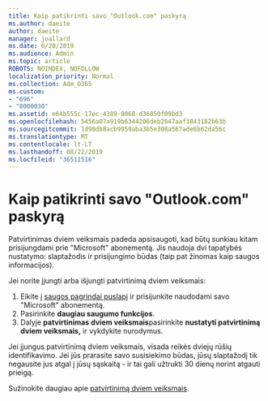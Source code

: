```yaml
---
title: Kaip patikrinti savo "Outlook.com" paskyrą
ms.author: daeite
author: daeite
manager: joallard
ms.date: 6/20/2019
ms.audience: Admin
ms.topic: article
ROBOTS: NOINDEX, NOFOLLOW
localization_priority: Normal
ms.collection: Adm_O365
ms.custom:
- "696"
- "8000030"
ms.assetid: e64b555c-17ec-4389-8068-d36850f09bd3
ms.openlocfilehash: 5456a07a919b6344206deb2847aaf3843182b63b
ms.sourcegitcommit: 1d98db8acb9959aba3b5e308a567ade6b62da56c
ms.translationtype: MT
ms.contentlocale: lt-LT
ms.lasthandoff: 08/22/2019
ms.locfileid: "36511516"
---
```

# <a name="how-to-verify-your-outlookcom-account"></a>Kaip patikrinti savo "Outlook.com" paskyrą

Patvirtinimas dviem veiksmais padeda apsisaugoti, kad būtų sunkiau kitam prisijungdami prie "Microsoft" abonementą. Jis naudoja dvi tapatybės nustatymo: slaptažodis ir prisijungimo būdas (taip pat žinomas kaip saugos informacijos).
  
Jei norite įjungti arba išjungti patvirtinimą dviem veiksmais:
  
1. Eikite į [saugos pagrindai puslapį](https://go.microsoft.com/fwlink/?linkid=842325) ir prisijunkite naudodami savo "Microsoft" abonementą.
2. Pasirinkite **daugiau saugumo funkcijos**.
3. Dalyje **patvirtinimas dviem veiksmais**pasirinkite **nustatyti patvirtinimą dviem veiksmais,** ir vykdykite nurodymus.

Jei įjungus patvirtinimą dviem veiksmais, visada reikės dviejų rūšių identifikavimo. Jei jūs prarasite savo susisiekimo būdas, jūsų slaptažodį tik negausite jus atgal į jūsų sąskaitą - ir tai gali užtrukti 30 dienų norint atgauti prieigą.
  
Sužinokite daugiau apie [patvirtinimą dviem veiksmais](https://go.microsoft.com/fwlink/?linkid=872270).
  